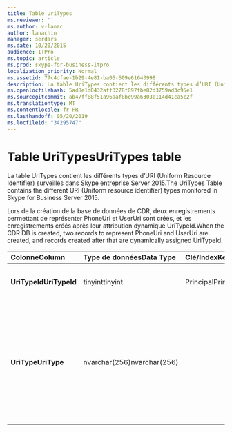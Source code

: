 ```yaml
---
title: Table UriTypes
ms.reviewer: ''
ms.author: v-lanac
author: lanachin
manager: serdars
ms.date: 10/20/2015
audience: ITPro
ms.topic: article
ms.prod: skype-for-business-itpro
localization_priority: Normal
ms.assetid: 77c4dfae-1b29-4e81-ba05-609e61643998
description: La table UriTypes contient les différents types d’URI (Uniform Resource Identifier) surveillés dans Skype entreprise Server 2015.
ms.openlocfilehash: 5ad8e1d0432aff3278f897fbe82d3759ad3c95e1
ms.sourcegitcommit: ab47ff88f51a96aaf8bc99a6303e114d41ca5c2f
ms.translationtype: MT
ms.contentlocale: fr-FR
ms.lasthandoff: 05/20/2019
ms.locfileid: "34295747"
---
```

# <a name="uritypes-table"></a><span data-ttu-id="1e09e-103">Table UriTypes</span><span class="sxs-lookup"><span data-stu-id="1e09e-103">UriTypes table</span></span>
 
<span data-ttu-id="1e09e-104">La table UriTypes contient les différents types d’URI (Uniform Resource Identifier) surveillés dans Skype entreprise Server 2015.</span><span class="sxs-lookup"><span data-stu-id="1e09e-104">The UriTypes Table contains the different URI (Uniform resource identifier) types monitored in Skype for Business Server 2015.</span></span>

<span data-ttu-id="1e09e-105">Lors de la création de la base de données de CDR, deux enregistrements permettant de représenter PhoneUri et UserUri sont créés, et les enregistrements créés après leur attribution dynamique UriTypeId.</span><span class="sxs-lookup"><span data-stu-id="1e09e-105">When the CDR DB is created, two records to represent PhoneUri and UserUri are created, and records created after that are dynamically assigned UriTypeId.</span></span> 
  
|<span data-ttu-id="1e09e-106">**Colonne**</span><span class="sxs-lookup"><span data-stu-id="1e09e-106">**Column**</span></span>|<span data-ttu-id="1e09e-107">**Type de données**</span><span class="sxs-lookup"><span data-stu-id="1e09e-107">**Data Type**</span></span>|<span data-ttu-id="1e09e-108">**Clé/Index**</span><span class="sxs-lookup"><span data-stu-id="1e09e-108">**Key/Index**</span></span>|<span data-ttu-id="1e09e-109">**Détails**</span><span class="sxs-lookup"><span data-stu-id="1e09e-109">**Details**</span></span>|
|:-----|:-----|:-----|:-----|
|<span data-ttu-id="1e09e-110">**UriTypeId**</span><span class="sxs-lookup"><span data-stu-id="1e09e-110">**UriTypeId**</span></span> <br/> |<span data-ttu-id="1e09e-111">tinyint</span><span class="sxs-lookup"><span data-stu-id="1e09e-111">tinyint</span></span>  <br/> |<span data-ttu-id="1e09e-112">Principal</span><span class="sxs-lookup"><span data-stu-id="1e09e-112">Primary</span></span>  <br/> |<span data-ttu-id="1e09e-113">Identificateur unique attribué à un type d’URI.</span><span class="sxs-lookup"><span data-stu-id="1e09e-113">Unique identifier assigned to a URI type.</span></span>  <br/> <span data-ttu-id="1e09e-114">Valeurs possibles: 0 à 255</span><span class="sxs-lookup"><span data-stu-id="1e09e-114">Possible values - 0 to 255</span></span> |
|<span data-ttu-id="1e09e-115">**UriType**</span><span class="sxs-lookup"><span data-stu-id="1e09e-115">**UriType**</span></span> <br/> |<span data-ttu-id="1e09e-116">nvarchar(256)</span><span class="sxs-lookup"><span data-stu-id="1e09e-116">nvarchar(256)</span></span>  <br/> || <span data-ttu-id="1e09e-117">Descriptions des différents types d’URI.</span><span class="sxs-lookup"><span data-stu-id="1e09e-117">Descriptions of the different URI types.</span></span> <span data-ttu-id="1e09e-118">Les valeurs suivantes sont préaffectées:</span><span class="sxs-lookup"><span data-stu-id="1e09e-118">The following values are pre-assigned:</span></span> <br/>  <span data-ttu-id="1e09e-119">1-URI de téléphone</span><span class="sxs-lookup"><span data-stu-id="1e09e-119">1 - Phone Uri</span></span> <br/>  <span data-ttu-id="1e09e-120">0-URI de l’utilisateur</span><span class="sxs-lookup"><span data-stu-id="1e09e-120">0 - User Uri</span></span> <br/> <br/>  <span data-ttu-id="1e09e-121">Voici d’autres types possibles:</span><span class="sxs-lookup"><span data-stu-id="1e09e-121">Other possible types include:</span></span> <br/><span data-ttu-id="1e09e-122">conf:applicationsharing</span><span class="sxs-lookup"><span data-stu-id="1e09e-122">conf:applicationsharing</span></span> <br/> <span data-ttu-id="1e09e-123">conf:audio-video</span><span class="sxs-lookup"><span data-stu-id="1e09e-123">conf:audio-video</span></span><br/> <span data-ttu-id="1e09e-124">conf: chat</span><span class="sxs-lookup"><span data-stu-id="1e09e-124">conf:chat</span></span><br/>    <span data-ttu-id="1e09e-125">conf:focus</span><span class="sxs-lookup"><span data-stu-id="1e09e-125">conf:focus</span></span><br/>   <span data-ttu-id="1e09e-126">mras</span><span class="sxs-lookup"><span data-stu-id="1e09e-126">mras</span></span><br/>
